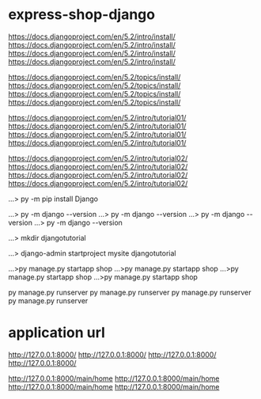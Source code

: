 # express-shop-django

https://docs.djangoproject.com/en/5.2/intro/install/
https://docs.djangoproject.com/en/5.2/intro/install/
https://docs.djangoproject.com/en/5.2/intro/install/
https://docs.djangoproject.com/en/5.2/intro/install/

https://docs.djangoproject.com/en/5.2/topics/install/
https://docs.djangoproject.com/en/5.2/topics/install/
https://docs.djangoproject.com/en/5.2/topics/install/
https://docs.djangoproject.com/en/5.2/topics/install/

https://docs.djangoproject.com/en/5.2/intro/tutorial01/
https://docs.djangoproject.com/en/5.2/intro/tutorial01/
https://docs.djangoproject.com/en/5.2/intro/tutorial01/
https://docs.djangoproject.com/en/5.2/intro/tutorial01/

https://docs.djangoproject.com/en/5.2/intro/tutorial02/
https://docs.djangoproject.com/en/5.2/intro/tutorial02/
https://docs.djangoproject.com/en/5.2/intro/tutorial02/
https://docs.djangoproject.com/en/5.2/intro/tutorial02/


...\> py -m pip install Django

...\> py -m django --version
...\> py -m django --version
...\> py -m django --version
...\> py -m django --version


...\> mkdir djangotutorial


...\> django-admin startproject mysite djangotutorial

...\>py manage.py startapp shop
...\>py manage.py startapp shop
...\>py manage.py startapp shop
...\>py manage.py startapp shop


py manage.py runserver
py manage.py runserver
py manage.py runserver
py manage.py runserver

# application url 
http://127.0.0.1:8000/
http://127.0.0.1:8000/
http://127.0.0.1:8000/
http://127.0.0.1:8000/

http://127.0.0.1:8000/main/home
http://127.0.0.1:8000/main/home
http://127.0.0.1:8000/main/home
http://127.0.0.1:8000/main/home
